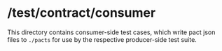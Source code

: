 /test/contract/consumer
===

This directory contains consumer-side test cases, which write pact json files to `./pacts` for use by the respective producer-side test suite.
